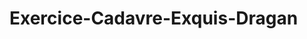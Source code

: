 # Exercice-Cadavre-Exquis-Dragan
<html>
<head>
<title>Mon histoire</h1>
</head>
<body>
<h1>Mon histoire</h1>
<<<<<<< HEAD
<p>hello test</p>
<p>test</p>
<p>test</p>
</body>
</html>
=======
hello test
test
test
test oussama
>>>>>>> oussama

hallo. Dop Here

Les Celtes ont migré en Europe de l'Ouest à partir de -2500, et se seraient établis en Gaule vers -1200, mais il faut attendre l'âge du fer (-800) pour pouvoir l'affirmer. La Gaule formait un territoire qui longeait le Rhin jusqu'à la Méditerranée. Des années après l'invasion en -57 de la Gaule par les légions romaines de Jules César, Auguste va la partager en trois provinces romaines, dont celle de la Gaule belgique située la plus au nord de la Gaule, et qui borde le Rhin.

Hey c'est flo salut !

It's me ! Mario ! 
Here we go ! 

